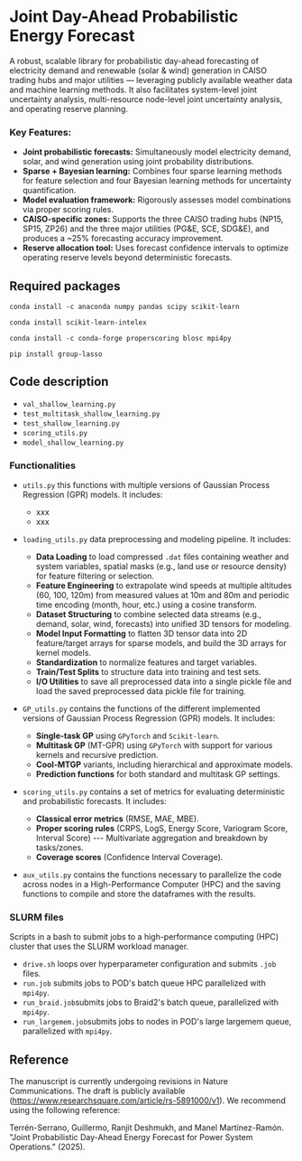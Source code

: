 # Joint Day-Ahead Probabilistic Energy Forecast

A robust, scalable library for probabilistic day-ahead forecasting of electricity demand and renewable (solar & wind) generation in CAISO trading hubs and major utilities — leveraging publicly available weather data and machine learning methods. It also facilitates system-level joint uncertainty analysis, multi-resource node-level joint uncertainty analysis, and operating reserve planning.

### Key Features:

* **Joint probabilistic forecasts:** Simultaneously model electricity demand, solar, and wind generation using joint probability distributions.
* **Sparse + Bayesian learning:** Combines four sparse learning methods for feature selection and four Bayesian learning methods for uncertainty quantification.
* **Model evaluation framework:** Rigorously assesses model combinations via proper scoring rules.
* **CAISO-specific zones:** Supports the three CAISO trading hubs (NP15, SP15, ZP26) and the three major utilities (PG&E, SCE, SDG&E), and produces a ~25% forecasting accuracy improvement.
* **Reserve allocation tool:** Uses forecast confidence intervals to optimize operating reserve levels beyond deterministic forecasts.

## Required packages

``conda install -c anaconda numpy pandas scipy scikit-learn`` 

``conda install scikit-learn-intelex``

``conda install -c conda-forge properscoring blosc mpi4py``

``pip install group-lasso``

## Code description

* ``val_shallow_learning.py``
* ``test_multitask_shallow_learning.py``
* ``test_shallow_learning.py``
* ``scoring_utils.py``
* ``model_shallow_learning.py``

### Functionalities

* ``utils.py`` this functions with multiple versions of Gaussian Process Regression (GPR) models. It includes:
  + xxx
  + xxx
  
* ``loading_utils.py`` data preprocessing and modeling pipeline. It includes: 
  + **Data Loading** to load compressed ``.dat`` files containing weather and system variables, spatial masks (e.g., land use or resource density) for feature filtering or selection.
  + **Feature Engineering** to extrapolate wind speeds at multiple altitudes (60, 100, 120m) from measured values at 10m and 80m and periodic time encoding (month, hour, etc.) using a cosine transform.
  + **Dataset Structuring** to combine selected data streams (e.g., demand, solar, wind, forecasts) into unified 3D tensors for modeling.
  + **Model Input Formatting** to flatten 3D tensor data into 2D feature/target arrays for sparse models, and build the 3D arrays for kernel models.
  + **Standardization** to normalize features and target variables.
  + **Train/Test Splits** to structure data into training and test sets.
  + **I/O Utilities** to save all preprocessed data into a single pickle file and load the saved preprocessed data pickle file for training.
  
* ``GP_utils.py`` contains the functions of the different implemented versions of Gaussian Process Regression (GPR) models. It includes:
  + **Single-task GP** using ``GPyTorch`` and ``Scikit-learn``.
  + **Multitask GP** (MT-GPR) using ``GPyTorch`` with support for various kernels and recursive prediction.
  + **Cool-MTGP** variants, including hierarchical and approximate models.
  + **Prediction functions** for both standard and multitask GP settings.
    
* ``scoring_utils.py`` contains a set of metrics for evaluating deterministic and probabilistic forecasts. It includes:
  + **Classical error metrics** (RMSE, MAE, MBE).
  + **Proper scoring rules** (CRPS, LogS, Energy Score, Variogram Score, Interval Score) --- Multivariate aggregation and breakdown by tasks/zones.
  + **Coverage scores** (Confidence Interval Coverage).
    
* ``aux_utils.py`` contains the functions necessary to parallelize the code across nodes in a High-Performance Computer (HPC) and the saving functions to compile and store the dataframes with the results.

### SLURM files

Scripts in a bash to submit jobs to a high-performance computing (HPC) cluster that uses the SLURM workload manager.
* ``drive.sh`` loops over hyperparameter configuration and submits ``.job`` files.
* ``run.job`` submits jobs to POD's batch queue HPC parallelized with ``mpi4py``.
* ``run_braid.job``submits jobs to Braid2's batch queue, parallelized with ``mpi4py``.
* ``run_largemem.job``submits jobs to nodes in POD's large largemem queue, parallelized with ``mpi4py``.

## Reference

The manuscript is currently undergoing revisions in Nature Communications. The draft is publicly available (https://www.researchsquare.com/article/rs-5891000/v1). We recommend using the following reference:

Terrén-Serrano, Guillermo, Ranjit Deshmukh, and Manel Martínez-Ramón. "Joint Probabilistic Day-Ahead Energy Forecast for Power System Operations." (2025).

